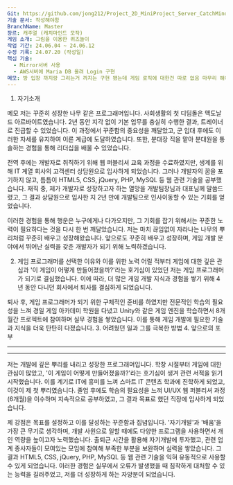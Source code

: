 ```yaml
---
Git: https://github.com/jong212/Project_2D_MiniProject_Server_CatchMind
기술 문서: 작성해야함
BranchName: Master
장르: 캐주얼 (캐치마인드 모작)
게임 소개: 그림을 이용한 퀴즈놀이
작업 기간: 24.06.04 ~ 24.06.12
수정 기록: 24.07.20 (작성일)
핵심 기술:
  - Mirror서버 사용
  - AWS서버에 Maria DB 올려 Login 구현
메모: 방 입장 까지랑 그리는거 까지는 구현 됐는데 게임 로직에 대한건 따로 없음 마무리 해야 함
---
```

1. 자기소개

 메모 
저는 꾸준히 성장한 나무 같은 프로그래머입니다. 사회생활의 첫 디딤돌은 맥도날드 아르바이트였습니다. 2년 동안 지각 없이 기본 업무를 충실히 수행한 결과, 트레이너로 진급할 수 있었습니다. 이 과정에서 꾸준함의 중요성을 깨달았고, 군 입대 후에도 이러한 자세를 유지하여 이른 계급에 도달하였습니다. 또한, 분대장 직을 맡아 분대원을 통솔하는 경험을 통해 리더십을 배울 수 있었습니다.

전역 후에는 개발자로 취직하기 위해 웹 퍼블리셔 교육 과정을 수료하였지만, 생계를 위해 IT 계열 회사의 고객센터 상담원으로 입사하게 되었습니다. 그러나 개발자의 꿈을 포기하지 않고, 틈틈이 HTML5, CSS, jQuery, PHP, MySQL 등 웹 관련 기술을 공부했습니다. 재직 중, 제가 개발자로 성장하고자 하는 열망을 개발팀장님과 대표님께 말씀드렸고, 그 결과 상담원으로 입사한 지 2년 만에 개발팀으로 인사이동할 수 있는 기회를 얻었습니다.

이러한 경험을 통해 행운은 누구에게나 다가오지만, 그 기회를 잡기 위해서는 꾸준한 노력이 필요하다는 것을 다시 한 번 깨달았습니다. 저는 마치 끊임없이 자라나는 나무의 뿌리처럼 꾸준히 배우고 성장해왔습니다. 앞으로도 꾸준히 배우고 성장하며, 게임 개발 분야에서 뛰어난 실력을 갖춘 개발자가 되기 위해 노력하겠습니다.

2. 게임 프로그래머를 선택한 이유와 이를 위한 노력
어릴 적부터 게임에 대한 깊은 관심과 '이 게임이 어떻게 만들어졌을까?'라는 호기심이 있었던 저는 게임 프로그래머가 되기로 결심했습니다. 이에 따라, 더 많은 게임 개발 지식과 경험을 쌓기 위해 4년 동안 다니던 회사에서 퇴사를 결심하게 되었습니다.

퇴사 후, 게임 프로그래머가 되기 위한 구체적인 준비를 하였지만 전문적인 학습의 필요성을 느껴 경일 게임 아카데미 학원을 다녔고  Unity와 같은 게임 엔진을 학습하면서 8개월간 프로젝트에 참여하며 실무 경험을 쌓았습니다. 이를 통해 게임 개발에 필요한 기술과 지식을 더욱 탄탄히 다졌습니다.
3. 어려웠던 일과 그를 극복한 방법
4. 앞으로의 포부



---
---------
저는 개발에 깊은 뿌리를 내리고 성장한 프로그래머입니다. 학창 시절부터 게임에 대한 관심이 많았고, '이 게임이 어떻게 만들어졌을까?'라는 호기심이 생겨 관련 서적을 읽기 시작했습니다. 이를 계기로 IT에 흥미를 느껴 스마트 IT 콘텐츠 학과에 진학하게 되었고, 이것이 제 첫 뿌리였습니다. 졸업 후에도 학습의 필요성을 느껴 UI/UX 웹 퍼블리셔 과정(6개월)을 이수하며 지속적으로 공부하였고, 그 결과 목표로 했던 직장에 입사하게 되었습니다.

제 강점은 목표를 설정하고 이를 달성하는 꾸준함과 집념입니다. '자기개발'과 '배움'을 가장 큰 무기로 생각하며, 개발 사원으로 일할 때에도 다양한 프로그램을 사용하면서 개인 역량을 높이고자 노력했습니다. 출퇴근 시간을 활용해 자기개발에 투자했고, 관련 업계 종사자들이 모여있는 모임에 참여해 부족한 부분을 보완하며 실력을 쌓았습니다. 그 결과 HTML5, CSS, jQuery, PHP, MySQL 등 웹 관련 기술을 익혀 유동적으로 사용할 수 있게 되었습니다. 이러한 경험은 실무에서 오류가 발생했을 때 침착하게 대처할 수 있는 능력을 길러주었고, 저를 더 성장하게 하는 자양분이 되었습니다.
